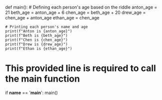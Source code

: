  <!-- Write a program to solve this age-related riddle!

Anton, Beth, Chen, Drew, and Ethan are all friends. Their ages are as follows:

Anton is 21 years old.

Beth is 6 years older than Anton.

Chen is 20 years older than Beth.

Drew is as old as Chen's age plus Anton's age.

Ethan is the same age as Chen.

Your code should store each person's age to a variable and print their names and ages at the end. The autograder is sensitive to capitalization and punctuation, be careful! Your solution should look like this (the below numbers are made up -- your solution should have the correct values!):

Anton is 3

Beth is 4

Chen is 5

Drew is 6

Ethan is 7 
   -->

   def main():
    # Defining each person's age based on the riddle
    anton_age = 21
    beth_age = anton_age + 6
    chen_age = beth_age + 20
    drew_age = chen_age + anton_age
    ethan_age = chen_age

    # Printing each person's name and age
    print(f"Anton is {anton_age}")
    print(f"Beth is {beth_age}")
    print(f"Chen is {chen_age}")
    print(f"Drew is {drew_age}")
    print(f"Ethan is {ethan_age}")

# This provided line is required to call the main function
if __name__ == '__main__':
    main()
